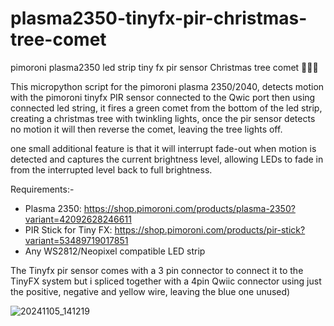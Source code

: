 # plasma2350-tinyfx-pir-christmas-tree-comet
pimoroni plasma2350 led strip tiny fx pir sensor Christmas tree comet 🌠🎄🎅

This micropython script for the pimoroni plasma 2350/2040, detects motion with the pimoroni tinyfx PIR sensor connected to the Qwic port then using connected led string, it fires a green comet from the bottom of the led strip, creating a christmas tree with twinkling lights, once the pir sensor detects no motion it will then reverse the comet, leaving the tree lights off.

one small additional feature is that it will interrupt fade-out when motion is detected and captures the current brightness level, allowing LEDs to fade in from the interrupted level back to full brightness. 

Requirements:-
- Plasma 2350: https://shop.pimoroni.com/products/plasma-2350?variant=42092628246611
- PIR Stick for Tiny FX: https://shop.pimoroni.com/products/pir-stick?variant=53489719017851
- Any WS2812/Neopixel compatible LED strip

The Tinyfx pir sensor comes with a 3 pin connector to connect it to the TinyFX system but i spliced together with a 4pin Qwiic connector using just the positive, negative and yellow wire, leaving the blue one unused)


![20241105_141219](https://github.com/user-attachments/assets/cf1e8c2e-e318-4350-b77a-15130c428cfe)
